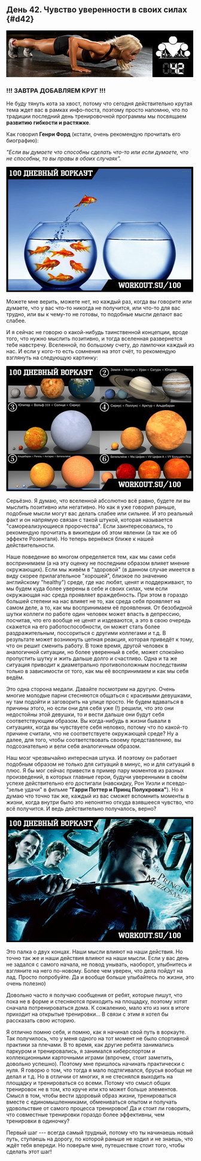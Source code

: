 ## День 42. Чувство уверенности в своих силах {#d42}

![](src/img/42.jpg)

### !!! ЗАВТРА ДОБАВЛЯЕМ КРУГ !!!

Не буду тянуть кота за хвост, потому что сегодня действительно крутая тема ждет вас в рамках инфо-поста, поэтому просто напомню, что по традиции последний день тренировочной программы мы посвящаем **развитию гибкости и растяжке**. 

Как говорил **Генри Форд** (кстати, очень рекомендую прочитать его биографию): 

*"Если вы думаете что способны сделать что-то или если думаете, что не способны, то вы правы в обоих случаях".* 

![](src/img/42-1.jpg)

Можете мне верить, можете нет, но каждый раз, когда вы говорите или думаете, что у вас что-то никогда не получится, или что-то для вас трудно, или вы к чему-то не готовы, то подобные мысли делают вас слабее. 

И я сейчас не говорю о какой-нибудь таинственной концепции, вроде того, что нужно мыслить позитивно, и тогда вселенная развернется тебе навстречу. Вселенной, по большому счету, до лампочки каждый из нас. И если у кого-то есть сомнения на этот счёт, то рекомендую взглянуть на следующую картинку: 

![](src/img/42-2.jpg)

Серьёзно. Я думаю, что вселенной абсолютно всё равно, будете ли вы мыслить позитивно или негативно. Но как я уже говорил раньше, подобные мысли могут вас делать слабее или сильнее. И это реальный факт и он напрямую связан с такой штукой, которая называется "самореализующиеся пророчества". Если заинтересовались, то рекомендую прочитать в википедии об этом явлении (а так же об эффекте Розенталя). Но теперь вернёмся ближе к нашей действительности. 

Наше поведение во многом определяется тем, как мы сами себя воспринимаем (а на эту оценку не последним образом влияет мнение окружающих). Если мы живём в "здоровой" (в данном случае имеется в виду скорее прилагательное "хорошей", близкое по значению английскому "healthy") среде, где нас любят, ценят и поддерживают, то мы будем куда более уверены в себе и своих силах, чем если окружающая нас среда проявляет враждебность. При этом в гораздо большей степени на нас влияет не то, как среда себя проявляет на самом деле, а то, как мы воспринимаем её проявления. От безобидной шутки коллеги по работе один человек может впасть в депрессию, посчитав, что его вообще не ценят и издеваются, а это в свою очередь скажется на его работоспособности, он может стать более раздражительным, поссориться с другими коллегами и т.д. В результате может возникнуть цепная реакция, которая приведёт к тому, что он решит сменить работу. В тоже время, другой человек в аналогичной ситуации, но более уверенный в себе, может спокойно пропустить шутку и жить дальше долго и счастливо. Одна и та же ситуация приводит к диаметрально противоположным последствиям только в зависимости от того, как мы её воспринимаем и как мы себя ведём. 

Это одна сторона медали. Давайте посмотрим на другую. Очень многие молодые парни стесняются общаться с красивыми девушками, ну там подойти и заговорить на улице просто. Не будем вдаваться в причины этого, но если они для себя уже (!) решили, что это они недостойны этой девушки, то и вести дальше они будут себя соответствующим образом. Вы когда-нибудь в жизни бывали в ситуациях, когда вы чувствуете себя неловко, потому что по какой-то причине считали, что не соответствуете окружающей среде? Ну а далее, для того, чтобы соответствовать своему представлению, вы подсознательно и вели себя аналогичным образом. 

Наш мозг чрезвычайно интересная штука. И поэтому он работает подобным образом не только для ситуаций в минус, но и для ситуаций в плюс. Я бы мог сейчас привести в пример пару моментов из разных произведений, в которых главные герои, будучи уверенными в своём успехе действительно его достигали (навскидку, Рон Уизли и псевдо-"зелье удачи" в фильме **"Гарри Поттер и Принц Полукровка"**). Но я думаю что точно так же, каждый из вас сможет вспомнить моменты в жизни, когда внутри было это непонятно откуда взявшееся чувство, что всё получится. И ведь действительно получалось, верно? 

![](src/img/42-3.jpg)

Это палка о двух концах. Наши мысли влияют на наши действия. Но точно так же и наши действия влияют на наши мысли. Если у вас день не задался с самого начала, не повод унывать, наоборот, улыбнитесь и взгляните на него по-новому. Более чем уверен, что дела пойдут на лад. Просто попробуйте. Да и вообще больше улыбайтесь по жизни, это очень полезно) 

Довольно часто я получаю сообщения от ребят, которые пишут, что пока не в форме и стесняются приходить на площадку, поэтому хотят сначала потренироваться дома. К сожалению, мало кто из них в итоге приходит на открытые тренировки... В связи с этим я хотел бы рассказать свою историю. 

Я отлично помню себя, и помню, как я начинал свой путь в воркауте. Так получилось, что у меня одного на тот момент не было спортивной практики за плечами. В то время, как другие ребята занимались паркуром и тренировались, я занимался киберспортом и коллекционными карточными играми (впрочем, стоит заметить, довольно успешно). Поэтому мне пришлось начинать практически с нуля. Я говорю о том, что тогда я мало подтягивался, брусья вообще не делал и т.д. Но в отличии от многих, я не стеснялся выходить на площадку и тренироваться со всеми. Потому что смысл общих тренировок не в том, кто круче или кто может больше элементов. Смысл в том, чтобы вести здоровый образ жизни, тренироваться вместе с единомышленниками, обмениваться опытом и получать удовольствие от самого процесса тренировок! Да и стоит ли говорить, что совместные тренировки гораздо более эффективны, чем тренировки в одиночку? 

Первый шаг --- всегда самый трудный, потому что ты начинаешь новый путь, ступаешь на дорогу, по которой раньше не ходил и не знаешь, что ждёт тебя впереди. Но поверьте мне, путешествие стоит того, чтобы сделать этот шаг! 

